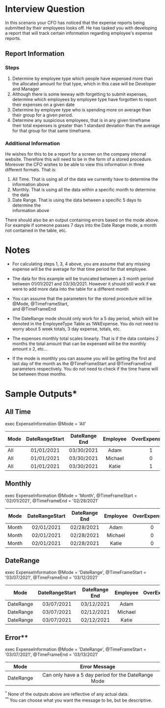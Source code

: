 # Interview Question 

In this scenario your CFO has noticed that the expense reports being submitted by their employees looks off. He has tasked you with developing a report that will track certain information regarding  employee's expense reports. 

## Report Information 

### Steps

1. Determine by employee type which people have expensed more than the allocated amount for that type, which in this case will be Developer and Manager
2. Although there is some leeway with forgetting to submit expenses, determine which employees by employee type have forgotten to report their expenses on a given date 
3. Determine by employee type who is spending more on average than their group for a given period.
4. Determine any suspicious employees, that is in any given timeframe their total expenses is greater than 1 standard deviation than the average for that group for that same timeframe.

### Additional Information
He wishes for this to be a report for a screen on the company internal website. Therefore this will need  to be in the form of a stored procedure. Moreover the CFO wishes to be able to view this information  in three different formats. That is: 

1. All Time. That is using all of the data we currently have to determine the information above 
2. Monthly. That is using all the data within a specific month to determine the data 
3. Date Range. That is using the data between a specific 5 days to determine the </br> information above

There should also be an output containing errors based on the mode above. For example if 
 someone passes 7 days into the Date Range mode, a month not contained in the table, etc. 

# Notes 
- For calculating steps 1, 3, 4 above, you are assume that any missing expense will be the average  for that time period for that employee. 

- The data for this example will be truncated between a 3 month period between 01/01/2021 and 03/30/2021. However it should still work if we were to add more data into the table for a different month 

- You can assume that the parameters for the stored procedure will be @Mode,  @TimeFrameStart, </br> and @TimeFrameEnd 

- The DateRange mode should only work for a 5 day period, which will be denoted in the 
 EmployeeType Table as 1WkExpense. You do not need to worry about 5 week totals, 3 day expense,
 totals, etc.

- The expenses monthly total scales linearly. That is if the data contains 2 months the total amount  that can be expensed will be the monthly amount x 2, etc... 

- If the mode is monthly you can assume you will be getting the first and last day of the  month as the @TimeFrameStart and @TimeFrameEnd parameters respectively. You do not need to check if the time frame will be between those months. 

# Sample Outputs*

## All Time 

exec ExpenseInformation @Mode = 'All'

| Mode          | DateRangeStart | DateRange End| Employee | OverExpenseYN | OverNonReportYN | HigherThanAverageYN | SuspeciousYN |
| ------------- |:-------------: | :-----------:|:--------:|:-------------:|:-------------:  | :-------------:     |:------------:|    
| All           | 01/01/2021     | 03/30/2021   | Adam     |      1        |      0          |       0             |    1         |
| All           | 01/01/2021     | 03/30/2021   | Michael  |      0        |      0          |       0             |    0         |
| All           | 01/01/2021     | 03/30/2021   | Katie    |      1        |      0          |       1             |    0         |

## Monthly  

exec ExpenseInformation @Mode = 'Month', @TimeFrameStart = '02/01/2021', @TimeFrameEnd = '02/28/2021'

| Mode          | DateRangeStart | DateRange End| Employee | OverExpenseYN | OverNonReportYN | HigherThanAverageYN | SuspeciousYN |
| ------------- |:-------------: | :-----------:|:--------:|:-------------:|:-------------:  | :-------------:     |:------------:|    
| Month           | 02/01/2021     | 02/28/2021   | Adam     |      0        |      1          |       0             |    0         |
| Month           | 02/01/2021     | 02/28/2021   | Michael  |      0        |      0          |       1             |    1         |
| Month           | 02/01/2021     | 02/28/2021   | Katie    |      0        |      1          |       1             |    1         |

## DateRange  

exec ExpenseInformation @Mode = 'DateRange', @TimeFrameStart = '03/07/2021', @TimeFrameEnd = '03/12/2021'

| Mode          | DateRangeStart | DateRange End| Employee | OverExpenseYN | OverNonReportYN | HigherThanAverageYN | SuspeciousYN |
| ------------- |:-------------: | :-----------:|:--------:|:-------------:|:-------------:  | :-------------:     |:------------:|    
| DateRange     | 03/07/2021     | 03/12/2021   | Adam     |      0        |      1          |       0             |    0         |
| DateRange     | 03/07/2021     | 02/12/2021   | Michael  |      1        |      0          |       1             |    0         |
| DateRange     | 03/07/2021     | 02/12/2021   | Katie    |      0        |      1          |       0             |    0         |

## Error**

exec ExpenseInformation @Mode = 'DateRange', @TimeFrameStart = '03/07/2021', @TimeFrameEnd = '03/13/2021'

| Mode          | Error Message                                           | 
| ------------- |:-------------:                                          |     
| DateRange     | Can only have a 5 day period for the DateRange Mode     | 

<sup> * </sup> None of the outputs above are reflective of any actual data. 
</br>
<sup> ** </sup> You can choose what you want the message to be, but be descriptive.